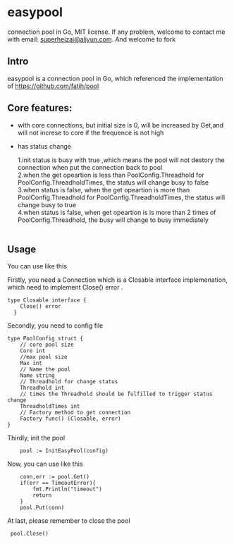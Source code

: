 # easypool

connection pool in Go, MIT license.
If any problem, welcome to contact me with email: superheizai@aliyun.com. And welcome to fork

## Intro
easypool is a connection pool in Go, which referenced the implementation of https://github.com/fatih/pool

## Core features:
 * with core connections, but initial size is 0, will be increased by Get,and will not increse to core if the frequence is not
high

 * has status change 
 
   1.init status is busy with true ,which means the pool will not destory the connection when put the connection back to pool  
   2.when the get opeartion is less than PoolConfig.Threadhold for PoolConfig.ThreadholdTimes, the status will change busy to false  
   3.when status is false, when the get opeartion is more than PoolConfig.Threadhold for PoolConfig.ThreadholdTimes, the status will change busy to true  
   4.when status is false, when get opeartion is is more than 2 times of PoolConfig.Threadhold, the busy will change to busy immediately  
  
## Usage

You can use like this

Firstly, you need a Connection which is a Closable interface implemenation, which need to implement Close() error .
```
type Closable interface {   
	Close() error   
  }    
 ```

Secondly, you need to config file

```
type PoolConfig struct {
	// core pool size
	Core int
	//max pool size
	Max int
	// Name the pool
	Name string
	// Threadhold for change status
	Threadhold int
	// times the Threadhold should be fulfilled to trigger status change
	ThreadholdTimes int
	// Factory method to get connection
	Factory func() (Closable, error)
}

```
Thirdly, init the pool

```
	pool := InitEasyPool(config)
```
	
Now, you can use like this

```
  	conn,err := pool.Get()
	if(err == TimeoutError){
		fmt.Println("timeout")
		return
	}
	pool.Put(conn)
 ```
 At last, please remember to close the pool
 
  ```
   pool.Close()
  ```
    
    
